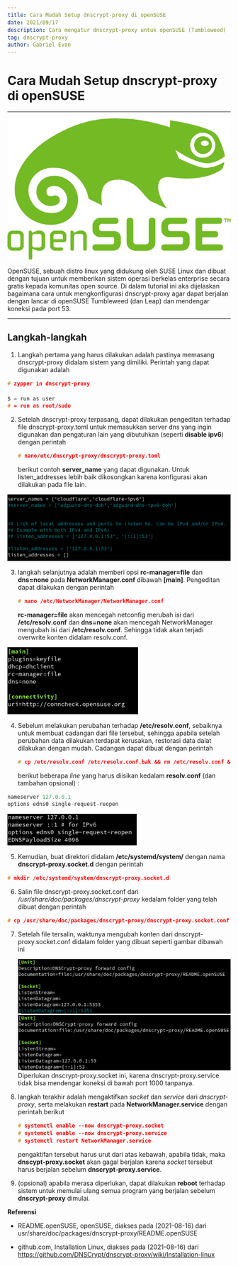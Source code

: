```yaml
---
title: Cara Mudah Setup dnscrypt-proxy di openSUSE
date: 2021/09/17
description: Cara mengatur dnscrypt-proxy untuk openSUSE (Tumbleweed)
tag: dnscrypt-proxy
author: Gabriel Evan
---
```


# Cara Mudah Setup dnscrypt-proxy di openSUSE

----

<img src="https://github.com/Evan-aja/Blog-ku/raw/main/resource/Cara%20Mudah%20Setup%20dnscrypt-proxy%20di%20openSUSE/pic1.png" title="Logo openSUSE" alt="openSUSE" data-align="center"/>

OpenSUSE, sebuah distro linux yang didukung oleh SUSE Linux dan dibuat dengan tujuan untuk memberikan sistem operasi berkelas enterprise secara gratis kepada komunitas open source. Di dalam tutorial ini aka dijelaskan bagaimana cara untuk mengkonfigurasi dnscrypt-proxy agar dapat berjalan dengan lancar di openSUSE Tumbleweed (dan Leap) dan mendengar koneksi pada port 53.

----

## Langkah-langkah

1. Langkah pertama yang harus
   dilakukan adalah pastinya memasang dnscrypt-proxy didalam sistem yang
   dimiliki. Perintah yang dapat digunakan adalah

```c
# zypper in dnscrypt-proxy 

$ = run as user
# = run as root/sudo
```

2. Setelah dnscrypt-proxy terpasang, dapat dilakukan pengeditan terhadap
   file dnscrypt-proxy.toml untuk memasukkan server dns yang ingin
   digunakan dan pengaturan lain yang dibutuhkan (seperti **disable
   ipv6**) dengan perintah 
   
   ```c
   # nano/etc/dnscrypt-proxy/dnscrypt-proxy.toml
   ```
   
   berikut contoh **server_name** yang dapat digunakan. Untuk listen_addresses lebih baik dikosongkan karena konfigurasi akan dilakukan pada file lain.

<img src="https://github.com/Evan-aja/Blog-ku/raw/main/resource/Cara%20Mudah%20Setup%20dnscrypt-proxy%20di%20openSUSE/pic2.png" title="Penggunaan server doh Cloudflare dan Adguard" alt="resolv.conf" data-align="center"/>

3. langkah selanjutnya adalah memberi opsi **rc-manager=file** dan **dns=none** pada **NetworkManager.conf** dibawah **[main]**. Pengeditan dapat dilakukan dengan perintah 
   
   ```c
   # nano /etc/NetworkManager/NetworkManager.conf
   ```
   
   **rc-manager=file** akan mencegah netconfig merubah isi dari **/etc/resolv.conf** dan **dns=none** akan mencegah NetworkManager mengubah isi dari **/etc/resolv.conf**. Sehingga tidak akan terjadi overwrite konten didalam resolv.conf.

<img src="https://github.com/Evan-aja/Blog-ku/raw/main/resource/Cara%20Mudah%20Setup%20dnscrypt-proxy%20di%20openSUSE/pic3.png" title="Hasil edit NetworkManager.conf" alt="NetworkManager.conf" data-align="center"/>

4. Sebelum melakukan perubahan terhadap **/etc/resolv.conf**, sebaiknya untuk membuat cadangan dari file tersebut, sehingga apabila setelah perubahan data dilakukan terdapat kerusakan, restorasi data dalat dilakukan dengan mudah. Cadangan dapat dibuat dengan perintah 
   
   ```c
   # cp /etc/resolv.conf /etc/resolv.conf.bak && rm /etc/resolv.conf && nano /etc/resolv.conf
   ```
   
   berikut beberapa *line* yang harus diisikan kedalam **resolv.conf** (dan tambahan opsional) :

```ada
nameserver 127.0.0.1
options edns0 single-request-reopen
```

<img src="https://github.com/Evan-aja/Blog-ku/raw/main/resource/Cara%20Mudah%20Setup%20dnscrypt-proxy%20di%20openSUSE/pic4.png" title="Beberapa tambahan opsional" alt="resolv.conf" data-align="center"/>

5. Kemudian, buat direktori didalam **/etc/systemd/system/** dengan nama **dnscrypt-proxy.socket.d** dengan perintah

```c
# mkdir /etc/systemd/system/dnscrypt-proxy.socket.d
```

6. Salin file dnscrypt-proxy.socket.conf dari */usr/share/doc/packages/dnscrypt-proxy* kedalam folder yang telah dibuat dengan perintah

```c
# cp /usr/share/doc/packages/dnscrypt-proxy/dnscrypt-proxy.socket.conf /etc/systemd/system/dnscrypt-proxy.socket.d/
```

7. Setelah file tersalin, waktunya mengubah konten dari dnscrypt-proxy.socket.conf didalam folder yang dibuat seperti gambar dibawah ini
   
   <img src="https://github.com/Evan-aja/Blog-ku/raw/main/resource/Cara%20Mudah%20Setup%20dnscrypt-proxy%20di%20openSUSE/pic5.png" title="Sebelum" alt="socket" data-align="center"/><img src="https://github.com/Evan-aja/Blog-ku/raw/main/resource/Cara%20Mudah%20Setup%20dnscrypt-proxy%20di%20openSUSE/pic6.png" title="Sesudah" alt="socket" data-align="center"/>Diperlukan dnscrypt-proxy.socket ini, karena dnscrypt-proxy.service tidak bisa mendengar koneksi di bawah port 1000 tanpanya.

8. langkah terakhir adalah mengaktifkan *socket* dan *service* dari *dnscrypt-proxy*,
   serta melakukan **restart** pada **NetworkManager.service** dengan perintah berikut 
   
   ```c
   # systemctl enable --now dnscrypt-proxy.socket
   # systemctl enable --now dnscrypt-proxy.service
   # systemctl restart NetworkManager.service
   ```
   
   pengaktifan tersebut harus urut dari atas kebawah, apabila tidak, maka **dnscypt-proxy.socket** akan gagal berjalan karena *socket* tersebut harus berjalan sebelum **dnscrypt-proxy.service**.

9. (opsional) apabila merasa diperlukan, dapat dilakukan **reboot** terhadap sistem untuk memulai ulang semua program yang berjalan sebelum **dnscrypt-proxy** dimulai.

**Referensi**

- README.openSUSE, openSUSE, diakses pada (2021-08-16) dari usr/share/doc/packages/dnscrypt-proxy/README.openSUSE

- github.com, Installation Linux, diakses pada (2021-08-16) dari https://github.com/DNSCrypt/dnscrypt-proxy/wiki/Installation-linux
